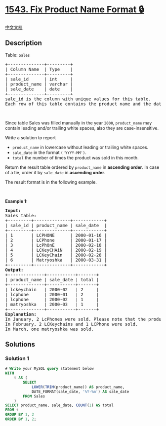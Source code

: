# [1543. Fix Product Name Format 🔒](https://leetcode.com/problems/fix-product-name-format)

[中文文档](/solution/1500-1599/1543.Fix%20Product%20Name%20Format/README.md)

<!-- tags:Database -->

<!-- difficulty:Easy -->

## Description

<p>Table: <code>Sales</code></p>

<pre>
+--------------+---------+
| Column Name  | Type    |
+--------------+---------+
| sale_id      | int     |
| product_name | varchar |
| sale_date    | date    |
+--------------+---------+
sale_id is the column with unique values for this table.
Each row of this table contains the product name and the date it was sold.
</pre>

<p>&nbsp;</p>

<p>Since table Sales was filled manually in the year <code>2000</code>, <code>product_name</code> may contain leading and/or trailing white spaces, also they are case-insensitive.</p>

<p>Write a solution to report</p>

<ul>
	<li><code>product_name</code> in lowercase without leading or trailing white spaces.</li>
	<li><code>sale_date</code> in the format <code>(&#39;YYYY-MM&#39;)</code>.</li>
	<li><code>total</code> the number of times the product was sold in this month.</li>
</ul>

<p>Return the result table ordered by <code>product_name</code> in <strong>ascending order</strong>. In case of a tie, order it by <code>sale_date</code> in <strong>ascending order</strong>.</p>

<p>The result format is in the following example.</p>

<p>&nbsp;</p>
<p><strong class="example">Example 1:</strong></p>

<pre>
<strong>Input:</strong> 
Sales table:
+---------+--------------+------------+
| sale_id | product_name | sale_date  |
+---------+--------------+------------+
| 1       | LCPHONE      | 2000-01-16 |
| 2       | LCPhone      | 2000-01-17 |
| 3       | LcPhOnE      | 2000-02-18 |
| 4       | LCKeyCHAiN   | 2000-02-19 |
| 5       | LCKeyChain   | 2000-02-28 |
| 6       | Matryoshka   | 2000-03-31 |
+---------+--------------+------------+
<strong>Output:</strong> 
+--------------+-----------+-------+
| product_name | sale_date | total |
+--------------+-----------+-------+
| lckeychain   | 2000-02   | 2     |
| lcphone      | 2000-01   | 2     |
| lcphone      | 2000-02   | 1     |
| matryoshka   | 2000-03   | 1     |
+--------------+-----------+-------+
<strong>Explanation:</strong> 
In January, 2 LcPhones were sold. Please note that the product names are not case sensitive and may contain spaces.
In February, 2 LCKeychains and 1 LCPhone were sold.
In March, one matryoshka was sold.
</pre>

## Solutions

### Solution 1

<!-- tabs:start -->

```sql
# Write your MySQL query statement below
WITH
    t AS (
        SELECT
            LOWER(TRIM(product_name)) AS product_name,
            DATE_FORMAT(sale_date, '%Y-%m') AS sale_date
        FROM Sales
    )
SELECT product_name, sale_date, COUNT(1) AS total
FROM t
GROUP BY 1, 2
ORDER BY 1, 2;
```

<!-- tabs:end -->

<!-- end -->
